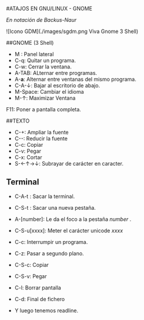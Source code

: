 #ATAJOS EN GNU/LINUX - GNOME

_En notación de Backus-Naur_

![Icono GDM](./images/sgdm.png Viva Gnome 3 Shell)

##GNOME (3 Shell)

- M : Panel lateral
- C-q: Quitar un programa.
- C-w: Cerrar la ventana.
- A-TAB: ALternar entre programas.
- A-__a__: Alternar entre ventanas del mismo programa.
- C-A-↓: Bajar al escritorio de abajo. 
- M-Space: Cambiar el idioma
- M-↑: Maximizar Ventana

F11: Poner a pantalla completa.

##TEXTO

- C-+: Ampliar la fuente
- C--: Reducir la fuente
- C-c: Copiar
- C-v: Pegar
- C-x: Cortar
- S-←↑→↓: Subrayar de carácter en caracter.

## Terminal

- C-A-t : Sacar la terminal.
- C-S-t : Sacar una nueva pestaña.
- A-[number]: Le da el foco a la pestaña _number_ .
- C-S-u[xxxx]: Meter el carácter unicode _xxxx_
- C-c: Interrumpir un programa.
- C-z: Pasar a segundo plano.
- C-S-c: Copiar
- C-S-v: Pegar
- C-l: Borrar pantalla
- C-d: Final de fichero

- Y luego tenemos readline.